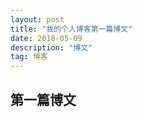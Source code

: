 ```yaml
---
layout: post
title: "我的个人博客第一篇博文"
date: 2018-05-09 
description: "博文"
tag: 博客 
---   
```


<h2>第一篇博文</h2>


